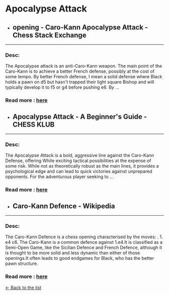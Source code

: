 # Apocalypse Attack
- ## **opening - Caro-Kann Apocalypse Attack - Chess Stack Exchange** 

---
### Desc: 
 The Apocalypse attack is an anti-Caro-Kann weapon. The main point of the Caro-Kann is to achieve a better French defense, possibly at the cost of some tempo. By better French defense, I mean a solid defense where Black holds a pawn on d5 but hasn't trapped their light square Bishop and will typically develop it to f5 or g4 before pushing e6. By ... 
### Read more : [here](https://chess.stackexchange.com/questions/13819/caro-kann-apocalypse-attack) 
- ## **Apocalypse Attack - A Beginner's Guide - CHESS KLUB** 

---
### Desc: 
 The Apocalypse Attack is a bold, aggressive line against the Caro-Kann Defense, offering White exciting tactical possibilities at the expense of some risk. While not as theoretically robust as the main lines, it provides a psychological edge and can lead to quick victories against unprepared opponents. For the adventurous player seeking to ... 
### Read more : [here](https://chessklub.com/apocalypse-attack/) 
- ## **Caro-Kann Defence - Wikipedia** 

---
### Desc: 
 The Caro-Kann Defence is a chess opening characterised by the moves: . 1. e4 c6. The Caro-Kann is a common defence against 1.e4.It is classified as a Semi-Open Game, like the Sicilian Defence and French Defence, although it is thought to be more solid and less dynamic than either of those openings.It often leads to good endgames for Black, who has the better pawn structure. 
### Read more : [here](https://en.wikipedia.org/wiki/Caro–Kann_Defence) 


[← Back to the list](../chess-openings.md)
